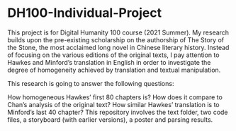 # DH100-Individual-Project
 
This project is for Digital Humanity 100 course (2021 Summer). My research builds upon the pre-existing scholarship on the authorship of The Story of the Stone, the most acclaimed long novel in Chinese literary history. Instead of focusing on the various editions of the original texts, I pay attention to Hawkes and Minford’s translation in English in order to investigate the degree of homogeneity achieved by translation and textual manipulation.

This research is going to answer the following questions:

How homogeneous Hawkes’ first 80 chapters is?
How does it compare to Chan’s analysis of the original text?
How similar Hawkes’ translation is to Minford’s last 40 chapter?
This repository involves the text folder, two code files, a storyboard (with earlier versions), a poster and parsing results.
